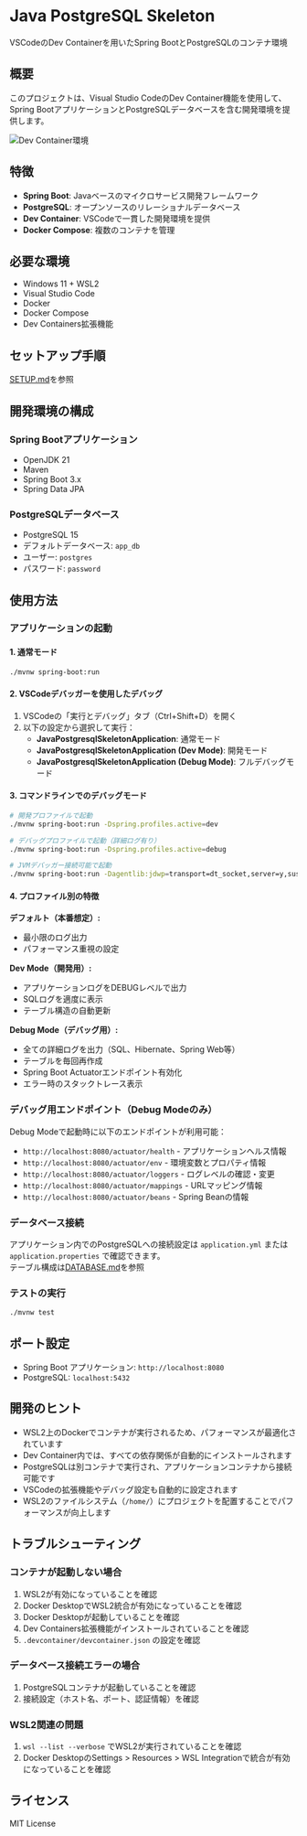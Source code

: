 # Java PostgreSQL Skeleton

VSCodeのDev Containerを用いたSpring BootとPostgreSQLのコンテナ環境

## 概要

このプロジェクトは、Visual Studio CodeのDev Container機能を使用して、Spring BootアプリケーションとPostgreSQLデータベースを含む開発環境を提供します。

![Dev Container環境](./.resources/e1c41540-e16e-4d18-b431-836b21cf7131.png)

## 特徴

- **Spring Boot**: Javaベースのマイクロサービス開発フレームワーク
- **PostgreSQL**: オープンソースのリレーショナルデータベース
- **Dev Container**: VSCodeで一貫した開発環境を提供
- **Docker Compose**: 複数のコンテナを管理

## 必要な環境

- Windows 11 + WSL2
- Visual Studio Code
- Docker
- Docker Compose
- Dev Containers拡張機能

## セットアップ手順

[SETUP.md](SETUP.md)を参照

## 開発環境の構成

### Spring Bootアプリケーション
- OpenJDK 21
- Maven
- Spring Boot 3.x
- Spring Data JPA

### PostgreSQLデータベース
- PostgreSQL 15
- デフォルトデータベース: `app_db`
- ユーザー: `postgres`
- パスワード: `password`

## 使用方法

### アプリケーションの起動

#### 1. 通常モード
```bash
./mvnw spring-boot:run
```

#### 2. VSCodeデバッガーを使用したデバッグ
1. VSCodeの「実行とデバッグ」タブ（Ctrl+Shift+D）を開く
2. 以下の設定から選択して実行：
   - **JavaPostgresqlSkeletonApplication**: 通常モード
   - **JavaPostgresqlSkeletonApplication (Dev Mode)**: 開発モード
   - **JavaPostgresqlSkeletonApplication (Debug Mode)**: フルデバッグモード

#### 3. コマンドラインでのデバッグモード
```bash
# 開発プロファイルで起動
./mvnw spring-boot:run -Dspring.profiles.active=dev

# デバッグプロファイルで起動（詳細ログ有り）
./mvnw spring-boot:run -Dspring.profiles.active=debug

# JVMデバッガー接続可能で起動
./mvnw spring-boot:run -Dagentlib:jdwp=transport=dt_socket,server=y,suspend=n,address=5005
```

#### 4. プロファイル別の特徴

**デフォルト（本番想定）:**
- 最小限のログ出力
- パフォーマンス重視の設定

**Dev Mode（開発用）:**
- アプリケーションログをDEBUGレベルで出力
- SQLログを適度に表示
- テーブル構造の自動更新

**Debug Mode（デバッグ用）:**
- 全ての詳細ログを出力（SQL、Hibernate、Spring Web等）
- テーブルを毎回再作成
- Spring Boot Actuatorエンドポイント有効化
- エラー時のスタックトレース表示

### デバッグ用エンドポイント（Debug Modeのみ）

Debug Modeで起動時に以下のエンドポイントが利用可能：

- `http://localhost:8080/actuator/health` - アプリケーションヘルス情報
- `http://localhost:8080/actuator/env` - 環境変数とプロパティ情報
- `http://localhost:8080/actuator/loggers` - ログレベルの確認・変更
- `http://localhost:8080/actuator/mappings` - URLマッピング情報
- `http://localhost:8080/actuator/beans` - Spring Beanの情報

### データベース接続

アプリケーション内でのPostgreSQLへの接続設定は `application.yml` または `application.properties` で確認できます。  
テーブル構成は[DATABASE.md](DATABASE.md)を参照


### テストの実行

```bash
./mvnw test
```

## ポート設定

- Spring Boot アプリケーション: `http://localhost:8080`
- PostgreSQL: `localhost:5432`

## 開発のヒント

- WSL2上のDockerでコンテナが実行されるため、パフォーマンスが最適化されています
- Dev Container内では、すべての依存関係が自動的にインストールされます
- PostgreSQLは別コンテナで実行され、アプリケーションコンテナから接続可能です
- VSCodeの拡張機能やデバッグ設定も自動的に設定されます
- WSL2のファイルシステム（`/home/`）にプロジェクトを配置することでパフォーマンスが向上します

## トラブルシューティング

### コンテナが起動しない場合
1. WSL2が有効になっていることを確認
2. Docker DesktopでWSL2統合が有効になっていることを確認
3. Docker Desktopが起動していることを確認
4. Dev Containers拡張機能がインストールされていることを確認
5. `.devcontainer/devcontainer.json` の設定を確認

### データベース接続エラーの場合
1. PostgreSQLコンテナが起動していることを確認
2. 接続設定（ホスト名、ポート、認証情報）を確認

### WSL2関連の問題
1. `wsl --list --verbose` でWSL2が実行されていることを確認
2. Docker DesktopのSettings > Resources > WSL Integrationで統合が有効になっていることを確認

## ライセンス

MIT License
